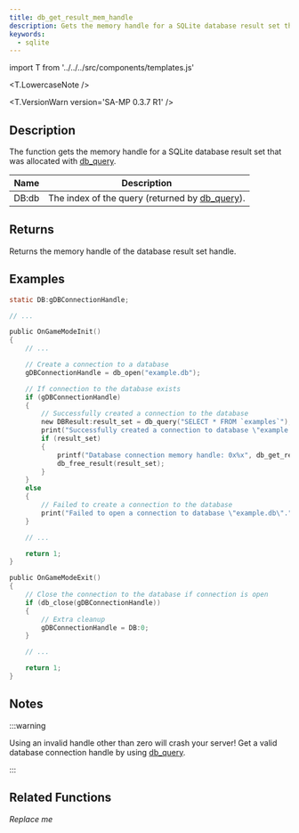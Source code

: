 ```yaml
---
title: db_get_result_mem_handle
description: Gets the memory handle for a SQLite database result set that was allocated with `db_query`.
keywords:
  - sqlite
---
```


import T from '../../../src/components/templates.js'

<T.LowercaseNote />

<T.VersionWarn version='SA-MP 0.3.7 R1' />

## Description

The function gets the memory handle for a SQLite database result set that was allocated with [db_query](db_query).

| Name  | Description                                                |
| ----- | ---------------------------------------------------------- |
| DB:db | The index of the query (returned by [db_query](db_query)). |

## Returns

Returns the memory handle of the database result set handle.

## Examples

```c
static DB:gDBConnectionHandle;

// ...

public OnGameModeInit()
{
    // ...

    // Create a connection to a database
    gDBConnectionHandle = db_open("example.db");

    // If connection to the database exists
    if (gDBConnectionHandle)
    {
        // Successfully created a connection to the database
        new DBResult:result_set = db_query("SELECT * FROM `examples`");
        print("Successfully created a connection to database \"example.db\".");
        if (result_set)
        {
            printf("Database connection memory handle: 0x%x", db_get_result_mem_handle(result_set));
            db_free_result(result_set);
        }
    }
    else
    {
        // Failed to create a connection to the database
        print("Failed to open a connection to database \"example.db\".");
    }

    // ...

    return 1;
}

public OnGameModeExit()
{
    // Close the connection to the database if connection is open
    if (db_close(gDBConnectionHandle))
    {
        // Extra cleanup
        gDBConnectionHandle = DB:0;
    }

    // ...

    return 1;
}
```

## Notes

:::warning

Using an invalid handle other than zero will crash your server! Get a valid database connection handle by using [db_query](db_query).

:::

## Related Functions

_Replace me_
